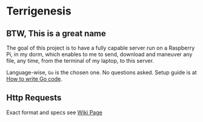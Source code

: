 # Terrigenesis
## BTW, This is a great name

The goal of this project is to have a fully capable server run on a Raspberry Pi, in my dorm, which enables to me to send, download and maneuver any file, any time, from the terminal of my laptop, to this server.

Language-wise, `Go` is the chosen one. No questions asked. Setup guide is at [How to write Go code](https://golang.org/doc/code.html).

## Http Requests
Exact format and specs see [Wiki Page](https://github.com/TPeterW/Terrigenesis/wiki/Requests)
